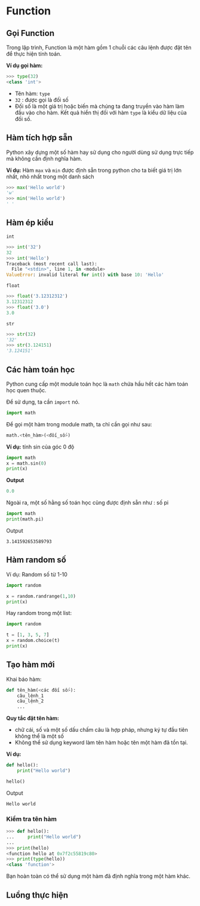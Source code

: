 # Function

## Gọi Function
Trong lập trình, Function là một hàm gồm 1 chuỗi các câu lệnh được đặt tên để thực hiện tính toán.

**Ví dụ gọi hàm:**
```py
>>> type(32)
<class 'int'>
```
- Tên hàm: `type`
- `32` : được gọi là đối số
- Đối số là một giá trị hoặc biến mà chúng ta đang truyền vào hàm làm đầu vào cho hàm. Kết quả hiển thị đối với hàm `type` là kiểu dữ liệu của đối số.

## Hàm tích hợp sẵn
Python xây dựng một số hàm hay sử dụng cho người dùng sử dụng trực tiếp mà không cần định nghĩa hàm.

**Ví dụ:** Hàm `max` và `min` được định sẵn trong python cho ta biết giá trị lớn nhất, nhỏ nhất trong một danh sách
```py
>>> max('Hello world')
'w'
>>> min('Hello world')
' '
```

## Hàm ép kiểu
`int`
```py
>>> int('32')
32
>>> int('Hello')
Traceback (most recent call last):
  File "<stdin>", line 1, in <module>
ValueError: invalid literal for int() with base 10: 'Hello'
```

`float`
```py
>>> float('3.12312312')
3.12312312
>>> float('3.0')
3.0
```

`str`
```py
>>> str(32)
'32'
>>> str(3.124151)
'3.124151'
```

## Các hàm toán học
Python cung cấp một module toán học là `math` chứa hầu hết các hàm toán học quen thuộc.

Để sử dụng, ta cần `import` nó.

```py
import math
```

Để gọi một hàm trong module math, ta chỉ cần gọi như sau:
```py
math.<tên_hàm>(<đối_số>)
```

**Ví dụ:** tính sin của góc 0 độ
```py
import math
x = math.sin(0)
print(x)
```
**Output**
```py
0.0
```

Ngoài ra, một số hằng số toán học cũng được định sẵn như : số pi
```py
import math
print(math.pi)
```
Output
```
3.141592653589793
```

## Hàm random số
Ví dụ: Random số từ 1-10
```py
import random

x = random.randrange(1,10)
print(x)
```


Hay random trong một list:
```py
import random

t = [1, 3, 5, 7]
x = random.choice(t)
print(x)
```

## Tạo hàm mới
Khai báo hàm:
```py
def tên_hàm(<các đối số>):
    câu_lệnh_1
    câu_lệnh_2
    ...
```

**Quy tắc đặt tên hàm:** 
- chữ cái, số và một số dấu chấm câu là hợp pháp, nhưng ký tự đầu tiên không thể là một số
- Không thể sử dụng keyword làm tên hàm hoặc tên một hàm đã tồn tại.

**Ví dụ:**
```py
def hello():
    print("Hello world")

hello()
```
Output
```
Hello world
```

### Kiểm tra tên hàm
```py
>>> def hello():
...     print("Hello world")
... 
>>> print(hello)
<function hello at 0x7f2c55819c80>
>>> print(type(hello))
<class 'function'>
```

Bạn hoàn toàn có thể sử dụng một hàm đã định nghĩa trong một hàm khác.

## Luồng thực hiện
